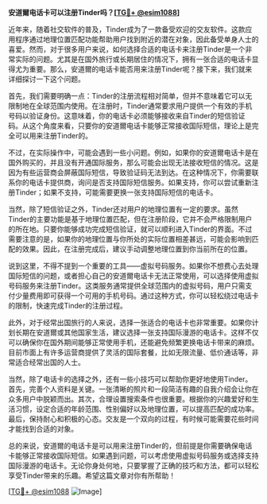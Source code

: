 **安道爾电话卡可以注册Tinder吗？[[TG💪+ @esim1088](https://t.me/s/esim1088)]**

近年来，随着社交软件的普及，Tinder成为了一款备受欢迎的交友软件。这款应用程序通过地理位置匹配功能帮助用户找到附近的潜在对象，因此备受单身人士的喜爱。然而，对于很多用户来说，如何选择合适的电话卡来注册Tinder是一个非常实际的问题。尤其是在国外旅行或长期居住的情况下，拥有一张合适的电话卡显得尤为重要。那么，安道爾的电话卡能否用来注册Tinder呢？接下来，我们就来详细探讨一下这个问题。

首先，我们需要明确一点：Tinder的注册流程相对简单，但并不意味着它可以无限制地在全球范围内使用。在注册时，Tinder通常要求用户提供一个有效的手机号码以验证身份。这意味着，你的电话卡必须能够接收来自Tinder的短信验证码。从这个角度来看，只要你的安道爾电话卡能够正常接收国际短信，理论上是完全可以用来注册Tinder的。

不过，在实际操作中，可能会遇到一些小问题。例如，如果你的安道爾电话卡是在国外购买的，并且没有开通国际服务，那么可能会出现无法接收短信的情况。这是因为有些运营商会屏蔽国际短信，导致验证码无法到达。在这种情况下，你需要联系你的电话卡提供商，询问是否支持国际短信服务。如果支持，你可以尝试重新注册Tinder；如果不支持，可能需要更换一张支持国际短信的电话卡。

当然，除了短信验证之外，Tinder还对用户的地理位置有一定的要求。虽然Tinder的主要功能是基于地理位置匹配，但在注册阶段，它并不会严格限制用户的所在地。只要你能够成功完成短信验证，就可以顺利进入Tinder的界面。不过需要注意的是，如果你的地理位置与你所处的实际位置相差甚远，可能会影响到匹配的效果。因此，在注册完成后，建议手动调整地理位置到你当前所在的位置。

说到这里，不得不提到一个重要的工具——虚拟号码服务。如果你不想费心去处理国际短信的问题，或者担心自己的安道爾电话卡无法正常使用，可以选择使用虚拟号码服务来注册Tinder。这类服务通常提供全球范围内的虚拟号码，用户只需支付少量费用即可获得一个可用的手机号码。通过这种方式，你可以轻松绕过电话卡的限制，快速完成Tinder的注册过程。

此外，对于经常出国旅行的人来说，选择一张适合的电话卡也非常重要。如果你计划长期在安道爾或其他国家生活，建议选择一张支持国际漫游的电话卡。这样不仅可以确保你在国外期间能够正常使用手机，还能避免频繁更换电话卡带来的麻烦。目前市面上有许多运营商提供了灵活的国际套餐，比如无限流量、低价通话等，非常适合经常出国的人士。

当然，除了电话卡的选择之外，还有一些小技巧可以帮助你更好地使用Tinder。首先，完善个人资料是关键。一张清晰的照片和一段简洁有趣的自我介绍会让你在众多用户中脱颖而出。其次，合理设置搜索条件也很重要。根据你的兴趣爱好和生活习惯，设定合适的年龄范围、性别偏好以及地理位置，可以提高匹配的成功率。最后，保持耐心和积极的心态。交友是一个双向的过程，有时候可能需要花些时间才能找到合适的对象。

总的来说，安道爾的电话卡是可以用来注册Tinder的，但前提是你需要确保电话卡能够正常接收国际短信。如果遇到问题，可以考虑使用虚拟号码服务或选择支持国际漫游的电话卡。无论你身处何地，只要掌握了正确的技巧和方法，都可以轻松享受Tinder带来的乐趣。希望这篇文章对你有所帮助！

[[TG💪+ @esim1088](https://t.me/s/esim1088) ![Image](https://i.postimg.cc/4NQfJmqS/Snipaste-2025-05-13-00-14-12.png)]